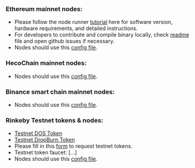 ### Ethereum mainnet nodes:
* Please follow the node runner [tutorial](https://medium.com/dos-network/instructions-of-launching-a-node-in-dos-network-932e73a91a75) here for software version, hardware requirements, and detailed instructions.
* For developers to contribute and compile binary locally, check [readme](https://github.com/DOSNetwork/core/blob/master/README.md) file and open github issues if necessary.
* Nodes should use this [config file](https://github.com/DOSNetwork/core/blob/master/config.json).

### HecoChain mainnet nodes:
* Nodes should use this [config file](https://github.com/DOSNetwork/core/blob/master/config-heco.json).


### Binance smart chain mainnet nodes:
* Nodes should use this [config file](https://github.com/DOSNetwork/core/blob/master/config-bsc.json).


### Rinkeby Testnet tokens & nodes:
* [Testnet DOS Token](https://rinkeby.etherscan.io/address/0x214e79c85744cd2ebbc64ddc0047131496871bee)
* [Testnet DropBurn Token](https://rinkeby.etherscan.io/address/0x9bfe8f5749d90eb4049ad94cc4de9b6c4c31f822)
* Please fill in this [form](https://docs.google.com/forms/d/e/1FAIpQLSe7Kf1RvGa2p5SjP4eGAp-fw2frauOl6CDORnHK0-TNbjho9w/viewform) to request testnet tokens.
* Testnet token faucet: [...]
* Nodes should use this [config file](https://github.com/DOSNetwork/core/blob/master/config-rinkeby.json).
 


